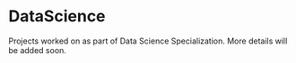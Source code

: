 # DataScience

Projects worked on as part of Data Science Specialization. More details will be added soon.
